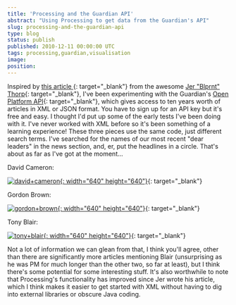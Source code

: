 ```yaml
---
title: 'Processing and the Guardian API'
abstract: "Using Processing to get data from the Guardian's API"
slug: processing-and-the-guardian-api
type: blog
status: publish
published: 2010-12-11 00:00:00 UTC
tags: processing,guardian,visualisation
image: 
position: 
---
```


Inspired by [this article ][1]{: target="_blank"} from the awesome [Jer
\"Blprnt\" Thorp][2]{: target="_blank"}, I\'ve been experimenting with
the Guardian\'s [Open Platform API][3]{: target="_blank"}, which gives
access to ten years worth of articles in XML or JSON format. You have to
sign up for an API key but it\'s free and easy. I thought I\'d put up
some of the early tests I\'ve been doing with it. I\'ve never worked
with XML before so it\'s been something of a learning experience! These
three pieces use the same code, just different search terms. I\'ve
searched for the names of our most recent \"dear leaders\" in the news
section, and, er, put the headlines in a circle. That\'s about as far as
I\'ve got at the moment...

David Cameron:

[![david+cameron](https://farm6.static.flickr.com/5247/5250910799_6173060564_z.jpg){:
width="640" height="640"}][4]{: target="_blank"}

Gordon Brown:

[![gordon+brown](https://farm6.static.flickr.com/5289/5251514858_f73bcd5d58_z.jpg){:
width="640" height="640"}][5]{: target="_blank"}

Tony Blair:

[![tony+blair](https://farm6.static.flickr.com/5042/5251514322_ebdf46ea94_z.jpg){:
width="640" height="640"}][6]{: target="_blank"}

Not a lot of information we can glean from that, I think you\'ll agree,
other than there are significantly more articles mentioning Blair
(unsurprising as he was PM for much longer than the other two, so far at
least), but I think there\'s some potential for some interesting stuff.
It\'s also worthwhile to note that Processing\'s functionality has
improved since Jer wrote his article, which I think makes it easier to
get started with XML without having to dig into external libraries or
obscure Java coding.



[1]: http://www.guardian.co.uk/open-platform/blog/the-truth-is-in-there
[2]: http://blog.blprnt.com/
[3]: http://www.guardian.co.uk/open-platform
[4]: http://www.flickr.com/photos/53111802@N05/5250910799/
[5]: http://www.flickr.com/photos/53111802@N05/5251514858/
[6]: http://www.flickr.com/photos/53111802@N05/5251514322/

